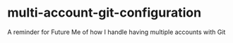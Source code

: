 # multi-account-git-configuration
A reminder for Future Me of how I handle having multiple accounts with Git
